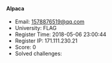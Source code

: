 #### Alpaca  

* Email: 1578876519@qq.com  
* University: FLAG  
* Register Time: 2018-05-06 23:00:44  
* Register IP: 171.111.230.21  
* Score: 0  
* Solved challenges: 
